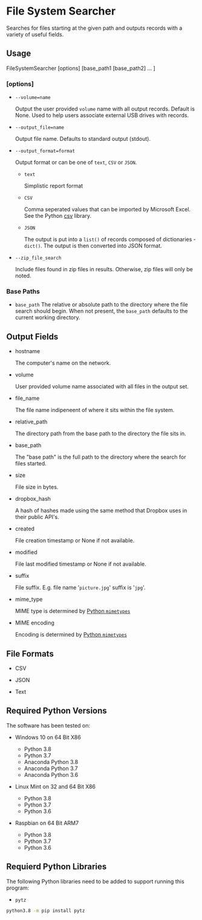 # File System Searcher

Searches for files starting at the given path and outputs records with a variety of useful fields.

## Usage

FileSystemSearcher \[options\] \[base_path1 \[base_path2\] ... \]

### \[options\]
* ```--volume=name```

  Output the user provided ```volume``` name with all output records.  Default is None.  Used to help users associate external USB drives with records.

* ```--output_file=name```

  Output file name.  Defaults to standard output (stdout).

* ```--output_format=format```

  Output format or can be one of ```text```,  ```CSV``` or ```JSON```.

  * ```text```

    Simplistic report format

  * ```CSV```

    Comma seperated values that can be imported by Microsoft Excel.  See the Python [csv](https://docs.python.org/3/library/csv.html) library.

  * ```JSON```

    The output is put into a ```list()``` of records composed of dictionaries - ```dict()```.  The output is then converted into JSON format.

* ```--zip_file_search```

  Include files found in zip files in results.  Otherwise, zip files will only be noted.

### Base Paths
* ```base_path```
  The relative or absolute path to the directory where the file search should begin.  When not present, the ```base_path``` defaults to the current working directory.

## Output Fields

* hostname

  The computer's name on the network.

* volume

  User provided volume name associated with all files in the output set.

* file_name

  The file name indipeneent of where it sits within the file system.

* relative_path

  The directory path from the base path to the directory the file sits in.

* base_path

  The "base path" is the full path to the directory where the search for files started.

* size

  File size in bytes.

* dropbox_hash

  A hash of hashes made using the same method that Dropbox uses in their public API's.

* created

  File creation timestamp or None if not available.

* modified

  File last modified timestamp or None if not available.

* suffix

  File suffix.  E.g. file name '```picture.jpg```' suffix is '```jpg```'.

* mime_type

  MIME type is determined by [Python ```mimetypes```](https://docs.python.org/3/library/mimetypes.html)

* MIME encoding

  Encoding is determined by [Python ```mimetypes```](https://docs.python.org/3/library/mimetypes.html)

## File Formats

* CSV

* JSON

* Text

## Required Python Versions

The software has been tested on:

* Windows 10 on 64 Bit X86

  * Python 3.8
  * Python 3.7
  * Anaconda Python 3.8
  * Anaconda Python 3.7
  * Anaconda Python 3.6

* Linux Mint on 32 and 64 Bit X86

  * Python 3.8
  * Python 3.7
  * Python 3.6

* Raspbian on 64 Bit ARM7

  * Python 3.8
  * Python 3.7
  * Python 3.6

## Requierd Python Libraries

The following Python libraries need to be added to support running this program:

* ```pytz```

```bash
python3.8 -m pip install pytz
```


